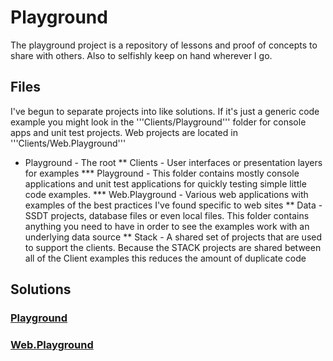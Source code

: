 # Playground

The playground project is a repository of lessons and proof of concepts to share with others. Also to selfishly keep on hand wherever I go.

## Files

I've begun to separate projects into like solutions. If it's just a generic code example you might look in the '''Clients/Playground''' folder for console apps and unit test projects. Web projects are located in '''Clients/Web.Playground'''

* Playground - The root
** Clients - User interfaces or presentation layers for examples
*** Playground - This folder contains mostly console applications and unit test applications for quickly testing simple little code examples.
*** Web.Playground - Various web applications with examples of the best practices I've found specific to web sites
** Data - SSDT projects, database files or even local files. This folder contains anything you need to have in order to see the examples work with an underlying data source
** Stack - A shared set of projects that are used to support the clients. Because the STACK projects are shared between all of the Client examples this reduces the amount of duplicate code

## Solutions

### [Playground](https://github.com/Dirtypaws/Playground/tree/master/CLIENTS/Playground)
### [Web.Playground](https://github.com/Dirtypaws/Playground/tree/master/CLIENTS/Web.Playground)